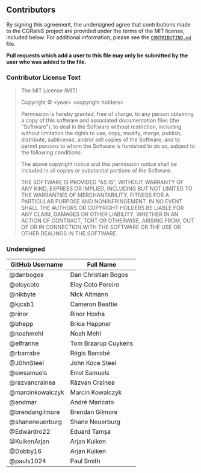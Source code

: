 ## Contributors

By signing this agreement, the undersigned agree that contributions made to the CGRateS
project are provided under the terms of the MIT license, included below. For additional
information, please see the [`CONTRIBUTING.md`](CONTRIBUTING.md) file.

**Pull requests which add a user to this file may only be submitted by the user who was added to the file.**

### Contributor License Text

> The MIT License (MIT)
>
> Copyright &copy; &lt;year&gt; &lt;copyright holders&gt;
>
> Permission is hereby granted, free of charge, to any person obtaining a copy
> of this software and associated documentation files (the "Software"), to deal
> in the Software without restriction, including without limitation the rights
> to use, copy, modify, merge, publish, distribute, sublicense, and/or sell
> copies of the Software, and to permit persons to whom the Software is
> furnished to do so, subject to the following conditions:
>
> The above copyright notice and this permission notice shall be included in
> all copies or substantial portions of the Software.
>
> THE SOFTWARE IS PROVIDED "AS IS", WITHOUT WARRANTY OF ANY KIND, EXPRESS OR
> IMPLIED, INCLUDING BUT NOT LIMITED TO THE WARRANTIES OF MERCHANTABILITY,
> FITNESS FOR A PARTICULAR PURPOSE AND NONINFRINGEMENT. IN NO EVENT SHALL THE
> AUTHORS OR COPYRIGHT HOLDERS BE LIABLE FOR ANY CLAIM, DAMAGES OR OTHER
> LIABILITY, WHETHER IN AN ACTION OF CONTRACT, TORT OR OTHERWISE, ARISING FROM,
> OUT OF OR IN CONNECTION WITH THE SOFTWARE OR THE USE OR OTHER DEALINGS IN
> THE SOFTWARE.

### Undersigned

| GitHub Username | Full Name |
| --------------- | --------- |
| @danbogos | Dan Christian Bogos |
| @eloycoto | Eloy Coto Pereiro |
| @nikbyte  | Nick Altmann |
| @kjcsb1   | Cameron Beattie |
| @rinor    | Rinor Hoxha |
| @bhepp    | Brice Heppner |
| @noahmehl | Noah Mehl |
| @elfranne | Tom Braarup Cuykens |
| @rbarrabe | Régis Barrabé |
| @J0hnSteel | John Koce Steel |
| @ewsamuels | Errol Samuels |
| @razvancrainea | Răzvan Crainea |
| @marcinkowalczyk | Marcin Kowalczyk |
| @andmar | André Maricato |
| @brendangilmore | Brendan Gilmore |
| @shaneneuerburg | Shane Neuerburg |
| @Edwardro22 | Eduard Tamşa |
| @KuikenArjan | Arjan Kuiken |
| @Dobby16 | Arjan Kuiken |
| @pauls1024 | Paul Smith |

<!-- to sign, include a single line above this comment containing the following text:
| @username | First Last |
-->
